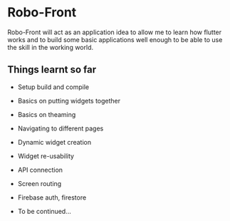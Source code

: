# Robo-Front

Robo-Front will act as an application idea to allow me to learn how flutter works and to build some basic applications well enough to be able to use the skill in the working world.

## Things learnt so far
- Setup build and compile
- Basics on putting widgets together
- Basics on theaming
- Navigating to different pages

- Dynamic widget creation
- Widget re-usability
- API connection
- Screen routing
- Firebase auth, firestore
- To be continued...

<!-- cmd + shift + P = launch emulator -->
